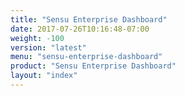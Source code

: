 ```yaml
---
title: "Sensu Enterprise Dashboard"
date: 2017-07-26T10:16:48-07:00
weight: -100
version: "latest"
menu: "sensu-enterprise-dashboard"
product: "Sensu Enterprise Dashboard"
layout: "index"
---
```


